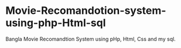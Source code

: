 # Movie-Recomandotion-system-using-php-Html-sql
Bangla Movie Recomandtion System using pHp, Html, Css and my sql. 
